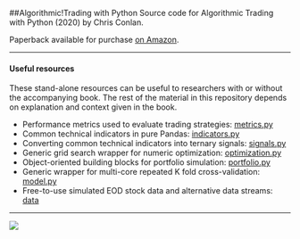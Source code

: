 ##Algorithmic!Trading with Python
Source code for Algorithmic Trading with Python (2020) by Chris Conlan. 

Paperback available for purchase [on Amazon](https://amzn.to/2UZbHuA).

---------------

#### Useful resources

These stand-alone resources can be useful to researchers with or without the accompanying book. The rest of the material in this repository depends on explanation and context given in the book.

+ Performance metrics used to evaluate trading strategies: [metrics.py](src/pypm/metrics.py)
+ Common technical indicators in pure Pandas: [indicators.py](src/pypm/indicators.py)
+ Converting common technical indicators into ternary signals: [signals.py](src/pypm/signals.py)
+ Generic grid search wrapper for numeric optimization: [optimization.py](src/pypm/optimization.py)
+ Object-oriented building blocks for portfolio simulation: [portfolio.py](src/pypm/portfolio.py)
+ Generic wrapper for multi-core repeated K fold cross-validation: [model.py](src/pypm/ml_model/model.py)
+ Free-to-use simulated EOD stock data and alternative data streams: [data](data)

----

![](cover.png)



 